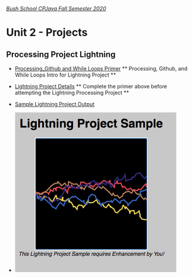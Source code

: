 [_Bush School CPJava Fall Semester 2020_](https://chandrunarayan.github.io/cpjava/)

# Unit 2 - Projects

## Processing Project Lightning
* [Processing_Github and While Loops Primer](https://classroom.google.com/c/MTI2MDgzMTM2MDgw/a/MTQ2NDMyMzI4OTkz/details) ** Processing, Github, and While Loops Intro for Lightning Project **
* [Lightning Project Details](https://github.com/chandrunarayan/Lightning#lightning-project-for-cpjava-class) ** Complete the primer above before attempting the Lightning Processing Project **

* [Sample Lightning Project Output](https://chandrunarayan.github.io/sketches/Lightning/)
* ![alt text][lightning]

[lightning]: lightning.png


